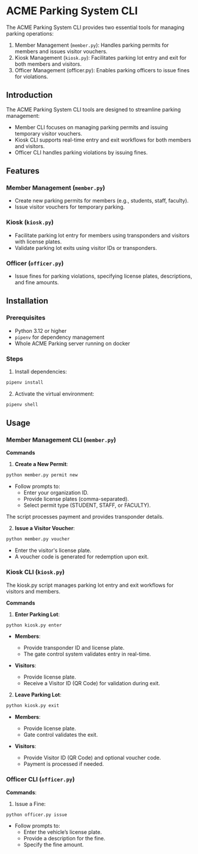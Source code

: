# ACME Parking System CLI

The ACME Parking System CLI provides two essential tools for managing parking operations:

1. Member Management (`member.py`): Handles parking permits for members and issues visitor vouchers.
2. Kiosk Management (`kiosk.py`): Facilitates parking lot entry and exit for both members and visitors.
3.	Officer Management (officer.py): Enables parking officers to issue fines for violations.

## Introduction

The ACME Parking System CLI tools are designed to streamline parking management:

- Member CLI focuses on managing parking permits and issuing temporary visitor vouchers.
- Kiosk CLI supports real-time entry and exit workflows for both members and visitors.
- Officer CLI handles parking violations by issuing fines.

## Features

### Member Management (`member.py`)
- Create new parking permits for members (e.g., students, staff, faculty).
- Issue visitor vouchers for temporary parking.

### Kiosk (`kiosk.py`)
- Facilitate parking lot entry for members using transponders and visitors with license plates.
- Validate parking lot exits using visitor IDs or transponders.

### Officer (`officer.py`)
- Issue fines for parking violations, specifying license plates, descriptions, and fine amounts.

## Installation

### Prerequisites
- Python 3.12 or higher
- `pipenv` for dependency management
- Whole ACME Parking server running on docker

### Steps

1. Install dependencies:
```bash
pipenv install
```
2. Activate the virtual environment:
```bash
pipenv shell
```

## Usage

### Member Management CLI (`member.py`)

__Commands__

1. __Create a New Permit__:

```bash
python member.py permit new
```

- Follow prompts to:
    - Enter your organization ID.
    - Provide license plates (comma-separated).
    - Select permit type (STUDENT, STAFF, or FACULTY).

The script processes payment and provides transponder details.

2. __Issue a Visitor Voucher__:

```bash
python member.py voucher
```

- Enter the visitor's license plate.
- A voucher code is generated for redemption upon exit.

### Kiosk CLI (`kiosk.py`)

The kiosk.py script manages parking lot entry and exit workflows for visitors and members.

__Commands__

1. __Enter Parking Lot__:

```bash
python kiosk.py enter
```

- __Members__:
    - Provide transponder ID and license plate.
    - The gate control system validates entry in real-time.

- __Visitors__:
    - Provide license plate.
    - Receive a Visitor ID (QR Code) for validation during exit.

2. __Leave Parking Lot__:

```bash
python kiosk.py exit
```

- __Members__:
    - Provide license plate.
    - Gate control validates the exit.

- __Visitors__:
    - Provide Visitor ID (QR Code) and optional voucher code.
    - Payment is processed if needed.

### Officer CLI (`officer.py`)

__Commands__:

1. Issue a Fine:

```bash
python officer.py issue
```

- Follow prompts to:
    - Enter the vehicle’s license plate.
	- Provide a description for the fine.
	- Specify the fine amount.